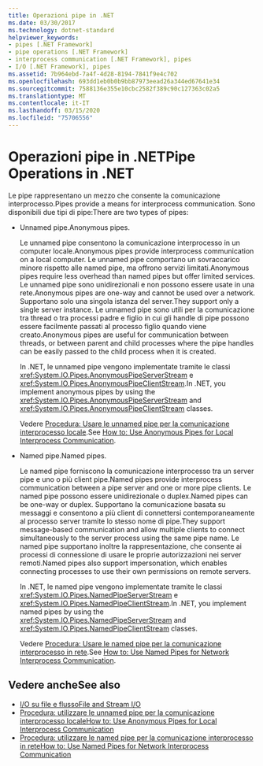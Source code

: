 ```yaml
---
title: Operazioni pipe in .NET
ms.date: 03/30/2017
ms.technology: dotnet-standard
helpviewer_keywords:
- pipes [.NET Framework]
- pipe operations [.NET Framework]
- interprocess communication [.NET Framework], pipes
- I/O [.NET Framework], pipes
ms.assetid: 7b964ebd-7a4f-4d28-8194-7841f9e4c702
ms.openlocfilehash: 693dd1eb0b0b9bb87973eead26a344ed67641e34
ms.sourcegitcommit: 7588136e355e10cbc2582f389c90c127363c02a5
ms.translationtype: MT
ms.contentlocale: it-IT
ms.lasthandoff: 03/15/2020
ms.locfileid: "75706556"
---
```

# <a name="pipe-operations-in-net"></a><span data-ttu-id="7c683-102">Operazioni pipe in .NET</span><span class="sxs-lookup"><span data-stu-id="7c683-102">Pipe Operations in .NET</span></span>
<span data-ttu-id="7c683-103">Le pipe rappresentano un mezzo che consente la comunicazione interprocesso.</span><span class="sxs-lookup"><span data-stu-id="7c683-103">Pipes provide a means for interprocess communication.</span></span> <span data-ttu-id="7c683-104">Sono disponibili due tipi di pipe:</span><span class="sxs-lookup"><span data-stu-id="7c683-104">There are two types of pipes:</span></span>  
  
- <span data-ttu-id="7c683-105">Unnamed pipe.</span><span class="sxs-lookup"><span data-stu-id="7c683-105">Anonymous pipes.</span></span>  
  
     <span data-ttu-id="7c683-106">Le unnamed pipe consentono la comunicazione interprocesso in un computer locale.</span><span class="sxs-lookup"><span data-stu-id="7c683-106">Anonymous pipes provide interprocess communication on a local computer.</span></span> <span data-ttu-id="7c683-107">Le unnamed pipe comportano un sovraccarico minore rispetto alle named pipe, ma offrono servizi limitati.</span><span class="sxs-lookup"><span data-stu-id="7c683-107">Anonymous pipes require less overhead than named pipes but offer limited services.</span></span> <span data-ttu-id="7c683-108">Le unnamed pipe sono unidirezionali e non possono essere usate in una rete.</span><span class="sxs-lookup"><span data-stu-id="7c683-108">Anonymous pipes are one-way and cannot be used over a network.</span></span> <span data-ttu-id="7c683-109">Supportano solo una singola istanza del server.</span><span class="sxs-lookup"><span data-stu-id="7c683-109">They support only a single server instance.</span></span> <span data-ttu-id="7c683-110">Le unnamed pipe sono utili per la comunicazione tra thread o tra processi padre e figlio in cui gli handle di pipe possono essere facilmente passati al processo figlio quando viene creato.</span><span class="sxs-lookup"><span data-stu-id="7c683-110">Anonymous pipes are useful for communication between threads, or between parent and child processes where the pipe handles can be easily passed to the child process when it is created.</span></span>  
  
     <span data-ttu-id="7c683-111">In .NET, le unnamed pipe vengono implementate tramite le classi <xref:System.IO.Pipes.AnonymousPipeServerStream> e <xref:System.IO.Pipes.AnonymousPipeClientStream>.</span><span class="sxs-lookup"><span data-stu-id="7c683-111">In .NET, you implement anonymous pipes by using the <xref:System.IO.Pipes.AnonymousPipeServerStream> and <xref:System.IO.Pipes.AnonymousPipeClientStream> classes.</span></span>  
  
     <span data-ttu-id="7c683-112">Vedere [Procedura: Usare le unnamed pipe per la comunicazione interprocesso locale](../../../docs/standard/io/how-to-use-anonymous-pipes-for-local-interprocess-communication.md).</span><span class="sxs-lookup"><span data-stu-id="7c683-112">See [How to: Use Anonymous Pipes for Local Interprocess Communication](../../../docs/standard/io/how-to-use-anonymous-pipes-for-local-interprocess-communication.md).</span></span>  
  
- <span data-ttu-id="7c683-113">Named pipe.</span><span class="sxs-lookup"><span data-stu-id="7c683-113">Named pipes.</span></span>  
  
     <span data-ttu-id="7c683-114">Le named pipe forniscono la comunicazione interprocesso tra un server pipe e uno o più client pipe.</span><span class="sxs-lookup"><span data-stu-id="7c683-114">Named pipes provide interprocess communication between a pipe server and one or more pipe clients.</span></span> <span data-ttu-id="7c683-115">Le named pipe possono essere unidirezionale o duplex.</span><span class="sxs-lookup"><span data-stu-id="7c683-115">Named pipes can be one-way or duplex.</span></span> <span data-ttu-id="7c683-116">Supportano la comunicazione basata su messaggi e consentono a più client di connettersi contemporaneamente al processo server tramite lo stesso nome di pipe.</span><span class="sxs-lookup"><span data-stu-id="7c683-116">They support message-based communication and allow multiple clients to connect simultaneously to the server process using the same pipe name.</span></span> <span data-ttu-id="7c683-117">Le named pipe supportano inoltre la rappresentazione, che consente ai processi di connessione di usare le proprie autorizzazioni nei server remoti.</span><span class="sxs-lookup"><span data-stu-id="7c683-117">Named pipes also support impersonation, which enables connecting processes to use their own permissions on remote servers.</span></span>  
  
     <span data-ttu-id="7c683-118">In .NET, le named pipe vengono implementate tramite le classi <xref:System.IO.Pipes.NamedPipeServerStream> e <xref:System.IO.Pipes.NamedPipeClientStream>.</span><span class="sxs-lookup"><span data-stu-id="7c683-118">In .NET, you implement named pipes by using the <xref:System.IO.Pipes.NamedPipeServerStream> and <xref:System.IO.Pipes.NamedPipeClientStream> classes.</span></span>  
  
     <span data-ttu-id="7c683-119">Vedere [Procedura: Usare le named pipe per la comunicazione interprocesso in rete](../../../docs/standard/io/how-to-use-named-pipes-for-network-interprocess-communication.md).</span><span class="sxs-lookup"><span data-stu-id="7c683-119">See [How to: Use Named Pipes for Network Interprocess Communication](../../../docs/standard/io/how-to-use-named-pipes-for-network-interprocess-communication.md).</span></span>  
  
## <a name="see-also"></a><span data-ttu-id="7c683-120">Vedere anche</span><span class="sxs-lookup"><span data-stu-id="7c683-120">See also</span></span>

- [<span data-ttu-id="7c683-121">I/O su file e flusso</span><span class="sxs-lookup"><span data-stu-id="7c683-121">File and Stream I/O</span></span>](../../../docs/standard/io/index.md)
- [<span data-ttu-id="7c683-122">Procedura: utilizzare le unnamed pipe per la comunicazione interprocesso locale</span><span class="sxs-lookup"><span data-stu-id="7c683-122">How to: Use Anonymous Pipes for Local Interprocess Communication</span></span>](../../../docs/standard/io/how-to-use-anonymous-pipes-for-local-interprocess-communication.md)
- [<span data-ttu-id="7c683-123">Procedura: utilizzare le named pipe per la comunicazione interprocesso in rete</span><span class="sxs-lookup"><span data-stu-id="7c683-123">How to: Use Named Pipes for Network Interprocess Communication</span></span>](../../../docs/standard/io/how-to-use-named-pipes-for-network-interprocess-communication.md)
